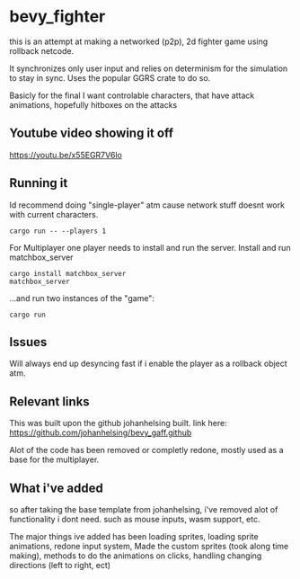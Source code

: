 # bevy_fighter

this is an attempt at making a networked (p2p), 2d fighter game using rollback netcode.

It synchronizes only user input and relies on determinism for the simulation to
stay in sync. Uses the popular GGRS crate to do so.

Basicly for the final I want controlable characters, that have attack animations, hopefully hitboxes on the attacks

## Youtube video showing it off

https://youtu.be/x55EGR7V6lo

## Running it

Id recommend doing "single-player" atm cause network stuff doesnt work with current characters.

```shell
cargo run -- --players 1
```

For Multiplayer one player needs to install and run the server.
Install and run matchbox_server

```shell
cargo install matchbox_server
matchbox_server
```

...and run two instances of the "game":

```shell
cargo run
```

## Issues

Will always end up desyncing fast if i enable the player as a rollback object atm.

## Relevant links

This was built upon the github johanhelsing built.
link here: https://github.com/johanhelsing/bevy_gaff.github

Alot of the code has been removed or completly redone, mostly used as a base for the multiplayer.

## What i've added

so after taking the base template from johanhelsing, i've removed alot of functionality i dont need.
such as mouse inputs, wasm support, etc.

The major things ive added has been loading sprites, loading sprite animations, redone input system, 
Made the custom sprites (took along time making), methods to do the animations on clicks, 
handling changing directions (left to right, ect)
